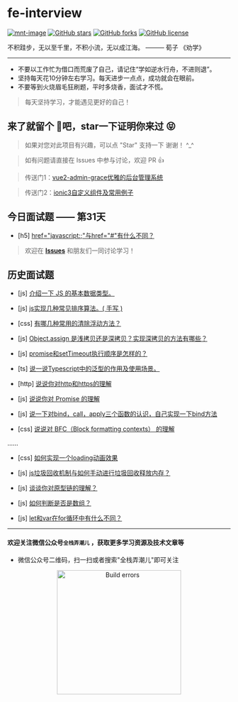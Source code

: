 # fe-interview

[![mnt-image](https://img.shields.io/maintenance/yes/2019.svg)](../../commits/master)
[![GitHub stars](https://img.shields.io/github/stars/daily-interview/fe-interview.svg)](https://github.com/daily-interview/fe-interview/stargazers)
[![GitHub forks](https://img.shields.io/github/forks/daily-interview/fe-interview.svg)](https://github.com/daily-interview/fe-interview/network)
[![GitHub license](https://img.shields.io/badge/license-MIT-blue.svg)](https://github.com/daily-interview/fe-interview/blob/master/LICENSE)

不积跬步，无以至千里，不积小流，无以成江海。 ——— 荀子 《劝学》

---

- 不要以工作忙为借口而荒废了自己，请记住“学如逆水行舟，不进则退”。
- 坚持每天花10分钟左右学习。每天进步一点点，成功就会在眼前。
- 不要等到火烧眉毛狂刷题，平时多烧香，面试才不慌。
> 每天坚持学习，才能遇见更好的自己！

## 来了就留个 :feet:吧，star一下证明你来过  :stuck_out_tongue_closed_eyes:

>  如果对您对此项目有兴趣，可以点 "Star" 支持一下 谢谢！ ^_^

>  如有问题请直接在 Issues 中参与讨论，欢迎 PR 👍

>  传送门1：[vue2-admin-grace优雅的后台管理系统](https://github.com/artdong/vue-admin)

>  传送门2：[ionic3自定义组件及常用例子](https://github.com/artdong/ionic3-awesome)

## 今日面试题 —— 第31天   

- [h5] [href="javascript:;"与href="#"有什么不同？](https://github.com/daily-interview/fe-interview/issues/32)

> 欢迎在 [**Issues**](https://github.com/daily-interview/fe-interview/issues) 和朋友们一同讨论学习！

## 历史面试题

- [js] [介绍一下 JS 的基本数据类型。](https://github.com/daily-interview/fe-interview/issues/1)

- [js] [js实现几种常见排序算法。( 手写 )](https://github.com/daily-interview/fe-interview/issues/2)

- [css] [有哪几种常用的清除浮动方法？](https://github.com/daily-interview/fe-interview/issues/3)

- [js] [Object.assign 是浅拷贝还是深拷贝？实现深拷贝的方法有哪些？](https://github.com/daily-interview/fe-interview/issues/4)

- [js] [promise和setTimeout执行顺序是怎样的？](https://github.com/daily-interview/fe-interview/issues/5)

- [ts] [说一说Typescript中的泛型的作用及使用场景。](https://github.com/daily-interview/fe-interview/issues/6)

- [http] [说说你对http和https的理解](https://github.com/daily-interview/fe-interview/issues/7)

- [js] [说说你对 Promise 的理解](https://github.com/daily-interview/fe-interview/issues/8)

- [js] [说一下对bind，call，apply三个函数的认识，自己实现一下bind方法](https://github.com/daily-interview/fe-interview/issues/9)

- [css] [说说对 BFC（Block formatting contexts） 的理解](https://github.com/daily-interview/fe-interview/issues/10)

......

- [css] [如何实现一个loading动画效果](https://github.com/daily-interview/fe-interview/issues/27)

- [js] [js垃圾回收机制与如何手动进行垃圾回收释放内存？](https://github.com/daily-interview/fe-interview/issues/28)

- [js] [谈谈你对原型链的理解？](https://github.com/daily-interview/fe-interview/issues/29)

- [js] [如何判断是否是数组？](https://github.com/daily-interview/fe-interview/issues/30)

- [js] [let和var在for循环中有什么不同？](https://github.com/daily-interview/fe-interview/issues/31)

---

#### 欢迎关注微信公众号`全栈弄潮儿` ，获取更多学习资源及技术文章等

* 微信公众号二维码，扫一扫或者搜索"全栈弄潮儿"即可关注

<p align='center'>
<img src='https://upload-images.jianshu.io/upload_images/3100736-b722d7d753e6eaf9.jpg?imageMogr2/auto-orient/strip%7CimageView2/2/w/1240' width='280' alt='Build errors'>
</p>
